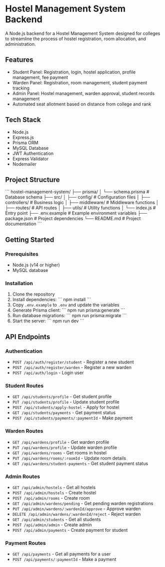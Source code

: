 # Hostel Management System Backend

A Node.js backend for a Hostel Management System designed for colleges to streamline the process of hostel registration, room allocation, and administration.

## Features

- Student Panel: Registration, login, hostel application, profile management, fee payment
- Warden Panel: Registration, room management, student payment tracking
- Admin Panel: Hostel management, warden approval, student records management
- Automated seat allotment based on distance from college and rank

## Tech Stack

- Node.js
- Express.js
- Prisma ORM
- MySQL Database
- JWT Authentication
- Express Validator
- Nodemailer

## Project Structure

\`\`\`
hostel-management-system/
├── prisma/
│   └── schema.prisma       # Database schema
├── src/
│   ├── config/             # Configuration files
│   ├── controllers/        # Business logic
│   ├── middleware/         # Middleware functions
│   ├── routes/             # API routes
│   ├── utils/              # Utility functions
│   └── index.js            # Entry point
├── .env.example            # Example environment variables
├── package.json            # Project dependencies
└── README.md               # Project documentation
\`\`\`

## Getting Started

### Prerequisites

- Node.js (v14 or higher)
- MySQL database

### Installation

1. Clone the repository
2. Install dependencies:
   \`\`\`
   npm install
   \`\`\`
3. Copy `.env.example` to `.env` and update the variables
4. Generate Prisma client:
   \`\`\`
   npm run prisma:generate
   \`\`\`
5. Run database migrations:
   \`\`\`
   npm run prisma:migrate
   \`\`\`
6. Start the server:
   \`\`\`
   npm run dev
   \`\`\`

## API Endpoints

### Authentication
- `POST /api/auth/register/student` - Register a new student
- `POST /api/auth/register/warden` - Register a new warden
- `POST /api/auth/login` - Login user

### Student Routes
- `GET /api/students/profile` - Get student profile
- `PUT /api/students/profile` - Update student profile
- `POST /api/students/apply-hostel` - Apply for hostel
- `GET /api/students/payments` - Get payment status
- `POST /api/students/payments/:paymentId` - Make payment

### Warden Routes
- `GET /api/wardens/profile` - Get warden profile
- `PUT /api/wardens/profile` - Update warden profile
- `GET /api/wardens/rooms` - Get rooms in hostel
- `PUT /api/wardens/rooms/:roomId` - Update room details
- `GET /api/wardens/student-payments` - Get student payment status

### Admin Routes
- `GET /api/admin/hostels` - Get all hostels
- `POST /api/admin/hostels` - Create hostel
- `POST /api/admin/rooms` - Create room
- `GET /api/admin/wardens/pending` - Get pending warden registrations
- `PUT /api/admin/wardens/:wardenId/approve` - Approve warden
- `DELETE /api/admin/wardens/:wardenId/reject` - Reject warden
- `GET /api/admin/students` - Get all students
- `POST /api/admin/admin` - Create admin
- `POST /api/admin/payments` - Create payment for student

### Payment Routes
- `GET /api/payments` - Get all payments for a user
- `POST /api/payments/:paymentId` - Make a payment
